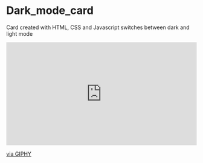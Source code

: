 # Dark_mode_card
Card created with HTML, CSS and Javascript switches between dark and light mode
<div style="width:100%;height:0;padding-bottom:54%;position:relative;"><iframe src="https://giphy.com/embed/o4zYKrGWs6o14ak2uV" width="100%" height="100%" style="position:absolute" frameBorder="0" class="giphy-embed" allowFullScreen></iframe></div><p><a href="https://giphy.com/gifs/o4zYKrGWs6o14ak2uV">via GIPHY</a></p>

